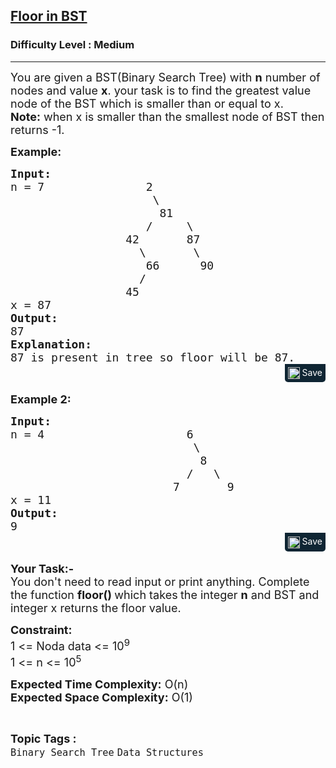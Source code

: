 <h2><a href="https://practice.geeksforgeeks.org/problems/floor-in-bst/1">Floor in BST</a></h2><h3>Difficulty Level : Medium</h3><hr><div class="problems_problem_content__Xm_eO"><p><span style="font-size: 18px;">You are given a BST(Binary Search Tree) with <strong>n</strong>&nbsp;number of nodes and value <strong>x</strong>. your task is to find the greatest value node of the BST which is smaller than or equal to x.<br><strong>Note:</strong> when x is smaller than the smallest node of BST then returns -1.</span></p>
<p><strong><span style="font-size: 18px;">Example:</span></strong></p>
<pre style="margin-bottom: 0px;"><strong><span style="font-size: 18px;">Input:</span></strong><span style="font-size: 18px;">
n = 7               2
                     \
                      81
                    /     \
                 42       87
                   \       \
                    66      90
                   /
                 45
x = 87
<strong>Output:</strong>
87
<strong>Explanation:</strong>
87 is present in tree so floor will be 87.</span>
</pre><div class="saveCodeBtnTag" style="text-align:right; margin-bottom:17px;"><span class="saveCodeBtnSpan saveCodeBtnTag" style="background:#0f2533; padding: 5px; border-radius: 0 0 5px 5px;  display: inline-block;" onmouseover="this.style=`background:#797979;;padding: 5px; border-radius: 0 0 5px 5px;  display: inline-block;`" ;="" onmouseout="this.style=`background:#0f2533; padding: 5px; border-radius: 0 0 5px 5px;  display: inline-block;`;"><a src="?&amp;url=https://practice.geeksforgeeks.org/problems/floor-in-bst/1&amp;title=Floor%20in%20BST%20%7C%20Practice%20%7C%20GeeksforGeeks&amp;hashtags=&amp;code=Input%3A%0An%20%3D%207%20%20%20%20%20%20%20%20%20%20%20%20%20%20%202%0A%20%20%20%20%20%20%20%20%20%20%20%20%20%20%20%20%20%20%20%20%20%5C%0A%20%20%20%20%20%20%20%20%20%20%20%20%20%20%20%20%20%20%20%20%20%2081%0A%20%20%20%20%20%20%20%20%20%20%20%20%20%20%20%20%20%20%20%20%2F%20%20%20%20%20%5C%0A%20%20%20%20%20%20%20%20%20%20%20%20%20%20%20%20%2042%20%20%20%20%20%20%2087%0A%20%20%20%20%20%20%20%20%20%20%20%20%20%20%20%20%20%20%20%5C%20%20%20%20%20%20%20%5C%0A%20%20%20%20%20%20%20%20%20%20%20%20%20%20%20%20%20%20%20%2066%20%20%20%20%20%2090%0A%20%20%20%20%20%20%20%20%20%20%20%20%20%20%20%20%20%20%20%2F%0A%20%20%20%20%20%20%20%20%20%20%20%20%20%20%20%20%2045%0Ax%20%3D%2087%0AOutput%3A%0A87%0AExplanation%3A%0A87%20is%20present%20in%20tree%20so%20floor%20will%20be%2087.%0A" class="saveCodeBtn saveCodeBtnTag" style="color: white; text-decoration: none; text-shadow: none; background-color: transparent;"><img src="chrome-extension://annlhfjgbkfmbbejkbdpgbmpbcjnehbb/images/saveicon.png" style="margin:0; display: inline-block; vertical-align: middle; height: 19px; width: 19px;background: #ffffff00; border: none;" class="saveCodeBtnTag"> Save</a><a></a></span></div>
<p><strong><span style="font-size: 18px;">Example 2:</span></strong></p>
<pre style="margin-bottom: 0px;"><span style="font-size: 18px;"><strong>Input:</strong>
n = 4                     6
                           \
                            8
                          /   \
                        7       9
x = 11
<strong>Output:</strong>
9</span>
</pre><div class="saveCodeBtnTag" style="text-align:right; margin-bottom:17px;"><span class="saveCodeBtnSpan saveCodeBtnTag" style="background:#0f2533; padding: 5px; border-radius: 0 0 5px 5px;  display: inline-block;" onmouseover="this.style=`background:#797979;;padding: 5px; border-radius: 0 0 5px 5px;  display: inline-block;`" ;="" onmouseout="this.style=`background:#0f2533; padding: 5px; border-radius: 0 0 5px 5px;  display: inline-block;`;"><a src="?&amp;url=https://practice.geeksforgeeks.org/problems/floor-in-bst/1&amp;title=Floor%20in%20BST%20%7C%20Practice%20%7C%20GeeksforGeeks&amp;hashtags=&amp;code=Input%3A%0An%20%3D%204%20%20%20%20%20%20%20%20%20%20%20%20%20%20%20%20%20%20%20%20%206%0A%20%20%20%20%20%20%20%20%20%20%20%20%20%20%20%20%20%20%20%20%20%20%20%20%20%20%20%5C%0A%20%20%20%20%20%20%20%20%20%20%20%20%20%20%20%20%20%20%20%20%20%20%20%20%20%20%20%208%0A%20%20%20%20%20%20%20%20%20%20%20%20%20%20%20%20%20%20%20%20%20%20%20%20%20%20%2F%20%20%20%5C%0A%20%20%20%20%20%20%20%20%20%20%20%20%20%20%20%20%20%20%20%20%20%20%20%207%20%20%20%20%20%20%209%0Ax%20%3D%2011%0AOutput%3A%0A9%0A" class="saveCodeBtn saveCodeBtnTag" style="color: white; text-decoration: none; text-shadow: none; background-color: transparent;"><img src="chrome-extension://annlhfjgbkfmbbejkbdpgbmpbcjnehbb/images/saveicon.png" style="margin:0; display: inline-block; vertical-align: middle; height: 19px; width: 19px;background: #ffffff00; border: none;" class="saveCodeBtnTag"> Save</a><a></a></span></div>
<p><strong><span style="font-size: 18px;">Your Task:-</span></strong><br><span style="font-size: 18px;">You don't need to read input or print anything. Complete the function <strong>floor() </strong>which takes<strong>&nbsp;</strong>the integer&nbsp;<strong>n</strong>&nbsp;and BST&nbsp;and integer x returns the floor&nbsp;value.</span></p>
<p><strong><span style="font-size: 18px;">Constraint:</span></strong><br><span style="font-size: 18px;">1 &lt;= Noda data &lt;= 10<sup>9</sup><br>1 &lt;= n &lt;= 10<sup>5</sup></span></p>
<p><span style="font-size: 18px;"><strong>Expected Time Complexity:</strong> O(n)<br><strong>Expected Space Complexity:</strong> O(1)</span></p></div><br><p><span style=font-size:18px><strong>Topic Tags : </strong><br><code>Binary Search Tree</code>&nbsp;<code>Data Structures</code>&nbsp;